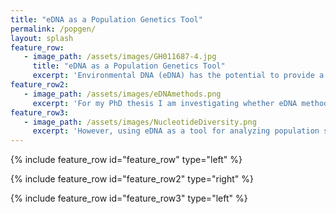 ```yaml
---
title: "eDNA as a Population Genetics Tool"
permalink: /popgen/
layout: splash
feature_row:
   - image_path: /assets/images/GH011687-4.jpg
     title: "eDNA as a Population Genetics Tool"
     excerpt: 'Environmental DNA (eDNA) has the potential to provide a more comprehensive perspective on community-wide population structure by increasing species sampled in meta-analyses to hundreds. Previous studies in marine ecosystems have demonstrated that eDNA can reliably detect haplotypes. However, a key challenge with eDNA as a population genetics tool is determining haplotype frequencies from environmental sequence pools from many individuals. For organisms with high gene flow, fine-scale population structure is often limited to differences in haplotype frequencies rather than haplotype presence and absence. Therefore, the scale at which population structure can be detected with eDNA methods is unknown.'
feature_row2:
   - image_path: /assets/images/eDNAmethods.png
     excerpt: 'For my PhD thesis I am investigating whether eDNA methods can accurately describe mtDNA sequence diversity and detect population structure in Hawaiian marine fish communities previously studied using traditional, individual-based (i.e., tissue-based) methods. Among 20 species, I found significant correlations in mtDNA sequence diversity metrics (i.e., nucleotide and haplotype diversity) between eDNA and tissue-based methods, even at low sample sizes. While eDNA methods detected similar haplotypes at similar frequencies as tissue-based methods, eDNA detected a higher diversity of haplotypes for most species.'  
feature_row3:
   - image_path: /assets/images/NucleotideDiversity.png
     excerpt: 'However, using eDNA as a tool for analyzing population structure showed that only at larger sample sizes were eDNA and tissue-based population structure metrics (i.e., ΦST) significantly correlated. eDNA detected more significant population structure than tissue-based results. eDNA methods may have greater power to detect population subdivisions because eDNA methods often capture DNA from larger numbers of individuals.'
---
```

{% include feature_row id="feature_row" type="left" %}

{% include feature_row id="feature_row2" type="right" %}

{% include feature_row id="feature_row3" type="left" %}

